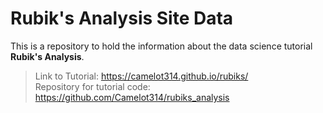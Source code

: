 # Rubik's Analysis Site Data
This is a repository to hold the information about the data science tutorial **Rubik's Analysis**.
> Link to Tutorial: https://camelot314.github.io/rubiks/
> <br>
> Repository for tutorial code: https://github.com/Camelot314/rubiks_analysis